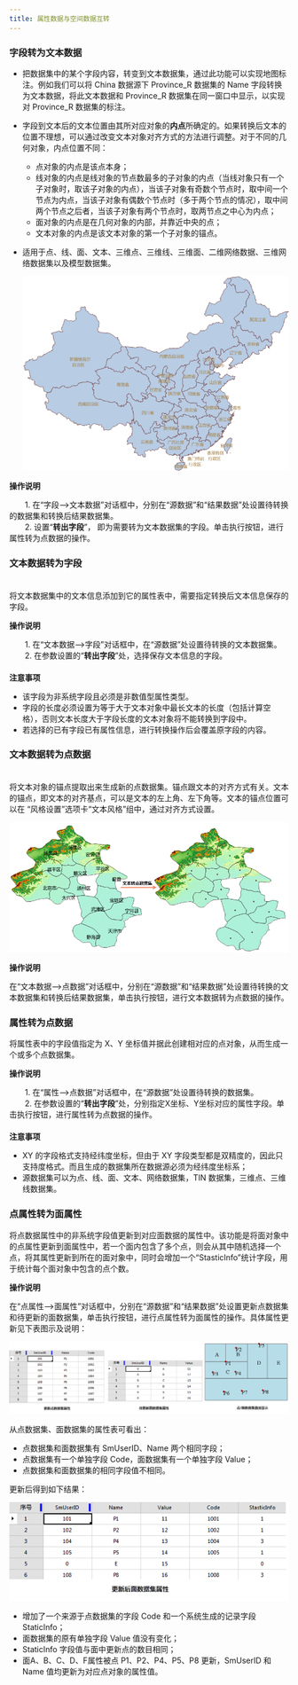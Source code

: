 ```yaml
---
title: 属性数据与空间数据互转
---
```

  
### 字段转为文本数据　  

 - 把数据集中的某个字段内容，转变到文本数据集，通过此功能可以实现地图标注。例如我们可以将 China 数据源下 Province\_R 数据集的 Name 字段转换为文本数据，将此文本数据和 Province\_R 数据集在同一窗口中显示，以实现对 Province\_R 数据集的标注。  
 -  字段到文本后的文本位置由其所对应对象的**内点**所确定的。如果转换后文本的位置不理想，可以通过改变文本对象对齐方式的方法进行调整。对于不同的几何对象，内点位置不同：    
  
	- 点对象的内点是该点本身；  
	- 线对象的内点是线对象的节点数最多的子对象的内点（当线对象只有一个子对象时，取该子对象的内点），当该子对象有奇数个节点时，取中间一个节点为内点，当该子对象有偶数个节点时（多于两个节点的情况），取中间两个节点之后者，当该子对象有两个节点时，取两节点之中心为内点；  
	- 面对象的内点是在几何对象的内部，并靠近中央的点；  
	- 文本对象的内点是该文本对象的第一个子对象的锚点。  
	
- 适用于点、线、面、文本、三维点、三维线、三维面、二维网络数据、三维网络数据集以及模型数据集。 
 
   ![](img/FieldToText.png)
   
**操作说明** 
  
　　1. 在“字段—>文本数据”对话框中，分别在“源数据”和“结果数据”处设置待转换的数据集和转换后结果数据集。  
　　2. 设置“**转出字段**”， 即为需要转为文本数据集的字段。单击执行按钮，进行属性转为点数据的操作。 
　   


  
### 文本数据转为字段 
　　  
  将文本数据集中的文本信息添加到它的属性表中，需要指定转换后文本信息保存的字段。
   
**操作说明** 
  
　　1. 在“文本数据—>字段”对话框中，在“源数据”处设置待转换的文本数据集。    
　　2. 在参数设置的“**转出字段**”处，选择保存文本信息的字段。  
　　  
**注意事项**   
  
- 该字段为非系统字段且必须是非数值型属性类型。  
- 字段的长度必须设置为等于大于文本对象中最长文本的长度（包括计算空格），否则文本长度大于字段长度的文本对象将不能转换到字段中。  
- 若选择的已有字段已有属性信息，进行转换操作后会覆盖原字段的内容。

  
### 文本数据转为点数据  
　　  
  将文本对象的锚点提取出来生成新的点数据集。锚点跟文本的对齐方式有关。文本的锚点，即文本的对齐基点，可以是文本的左上角、左下角等。文本的锚点位置可以在 “风格设置”选项卡“文本风格”组中，通过对齐方式设置。  
  
 
   ![](img/TextToPoint.png)
   
  
**操作说明**
  
在“文本数据—>点数据”对话框中，分别在“源数据”和“结果数据”处设置待转换的文本数据集和转换后结果数据集，单击执行按钮，进行文本数据转为点数据的操作。
 
  
### 属性转为点数据    
  
将属性表中的字段值指定为 X、Y 坐标值并据此创建相对应的点对象，从而生成一个或多个点数据集。
  
**操作说明** 
  
　　1. 在“属性—>点数据”对话框中，在“源数据”处设置待转换的数据集。    
　　2. 在参数设置的“**转出字段**”处，分别指定X坐标、Y坐标对应的属性字段。单击执行按钮，进行属性转为点数据的操作。  
　　  
**注意事项**   
  
- XY 的字段格式支持经纬度坐标，但由于 XY 字段类型都是双精度的，因此只支持度格式。而且生成的数据集所在数据源必须为经纬度坐标系；
- 源数据集可以为点、线、面、文本、网络数据集，TIN 数据集，三维点、三维线数据集。
  

### 点属性转为面属性    
  
将点数据属性中的非系统字段值更新到对应面数据的属性中。该功能是将面对象中的点属性更新到面属性中，若一个面内包含了多个点，则会从其中随机选择一个点，将其属性更新到所在的面对象中，同时会增加一个“StasticInfo”统计字段，用于统计每个面对象中包含的点个数。
 
**操作说明**
  
 在“点属性—>面属性”对话框中，分别在“源数据”和“结果数据”处设置更新点数据集和待更新的面数据集，单击执行按钮，进行点属性转为面属性的操作。具体属性更新见下表图示及说明：  

   ![](img/AttriPointRegion.png)

从点数据集、面数据集的属性表可看出：  
  
- 点数据集和面数据集有 SmUserID、Name 两个相同字段；  
- 点数据集有一个单独字段 Code，面数据集有一个单独字段 Value；   
- 点数据集和面数据集的相同字段值不相同。  
  
更新后得到如下结果：  
 
   ![](img/AttriResult.png)

- 增加了一个来源于点数据集的字段 Code 和一个系统生成的记录字段 StaticInfo；  
- 面数据集的原有单独字段 Value 值没有变化；   
- StaticInfo 字段值与面中更新点的数目相同；  
- 面A、B、C、D、F属性被点 P1、P2、P4、P5、P8 更新，SmUserID 和 Name 值均更新为对应点对象的属性值。 




